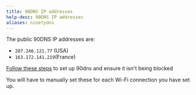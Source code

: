 ```yaml
---
title: 90DNS IP addresses
help-desc: 90DNS IP addresses
aliases: ninetydns
---
```


The public 90DNS IP addresses are:
- `207.246.121.77` (USA)
- `163.172.141.219`(France)

[Follow these steps](https://switch.hacks.guide/extras/blocking_nintendo/) to set up 90dns and ensure it isn't being blocked

You will have to manually set these for each Wi-Fi connection you have set up.
